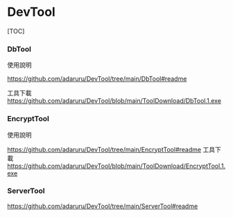 # DevTool

[TOC]

### DbTool

使用說明

https://github.com/adaruru/DevTool/tree/main/DbTool#readme

工具下載
https://github.com/adaruru/DevTool/blob/main/ToolDownload/DbTool.1.exe

### EncryptTool
使用說明

https://github.com/adaruru/DevTool/tree/main/EncryptTool#readme
工具下載
https://github.com/adaruru/DevTool/blob/main/ToolDownload/EncryptTool.1.exe

### ServerTool

https://github.com/adaruru/DevTool/tree/main/ServerTool#readme
